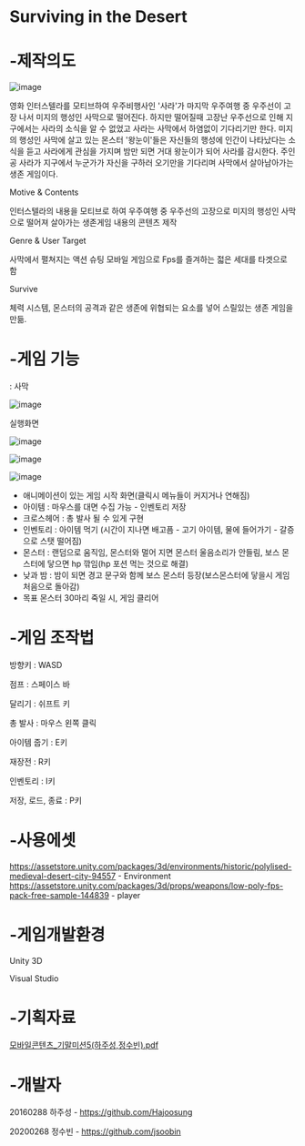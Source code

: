 # Surviving in the Desert

# -제작의도

![image](https://user-images.githubusercontent.com/84570147/121778653-d5794f80-cbd2-11eb-82cc-76ca5038c885.png)

영화 인터스텔라를 모티브하여 우주비행사인 '사라'가 마지막 우주여행 중 우주선이 고장 나서 미지의 행성인 사막으로 떨어진다.
하지만 떨어질때 고장난 우주선으로 인해 지구에서는 사라의 소식을 알 수 없었고 사라는 사막에서 하염없이 기다리기만 한다.
미지의 행성인 사막에 살고 있는 몬스터 '왕눈이'들은 자신들의 행성에 인간이 나타났다는 소식을 듣고 사라에게 관심을 가지며 밤만 되면 거대 왕눈이가 되어 사라를 감시한다.
주인공 사라가 지구에서 누군가가 자신을 구하러 오기만을 기다리며 사막에서 살아남아가는 생존 게임이다.

Motive & Contents

인터스텔라의 내용을 모티브로 하여 우주여행 중 우주선의 고장으로 미지의 행성인 사막으로 떨어져 살아가는 생존게임 내용의 콘텐츠 제작

Genre & User Target

사막에서 펼쳐지는 액션 슈팅 모바일 게임으로 Fps를 즐겨하는 젋은 세대를 타겟으로 함

Survive

체력 시스템, 몬스터의 공격과 같은 생존에 위협되는 요소를 넣어 스릴있는 생존 게임을 만듦.



# -게임 기능

 : 사막

![image](https://user-images.githubusercontent.com/84570147/121779034-a8c63780-cbd4-11eb-9797-689f33874fa9.png)


실행화면

![image](https://user-images.githubusercontent.com/84570147/121779352-29396800-cbd6-11eb-875a-7b87f967dac0.png)

![image](https://user-images.githubusercontent.com/84570147/121782717-f39c7b00-cbe5-11eb-9a3b-798e14150af2.png)

![image](https://user-images.githubusercontent.com/84570147/121782754-1890ee00-cbe6-11eb-9982-e2ca35627a40.png)



- 애니메이션이 있는 게임 시작 화면(클릭시 메뉴들이 커지거나 연해짐)
- 아이템 : 마우스를 대면 수집 가능 - 인벤토리 저장
- 크로스헤어 : 총 발사 될 수 있게 구현
- 인벤토리 : 아이템 먹기 (시간이 지나면 배고픔 - 고기 아이템, 물에 들어가기 - 갈증으로 스탯 떨어짐)
- 몬스터 : 랜덤으로 움직임, 몬스터와 멀어 지면 몬스터 울음소리가 안들림, 보스 몬스터에 닿으면 hp 깎임(hp 포션 먹는 것으로 해결)
- 낮과 밤 : 밤이 되면 경고 문구와 함께 보스 몬스터 등장(보스몬스터에 닿을시 게임 처음으로 돌아감)
- 목표 몬스터 30마리 죽일 시, 게임 클리어

# -게임 조작법

방향키 : WASD

점프 : 스페이스 바

달리기 : 쉬프트 키

총 발사 : 마우스 왼쪽 클릭

아이템 줍기 : E키

재장전 : R키

인벤토리 : I키

저장, 로드, 종료 : P키




# -사용에셋

https://assetstore.unity.com/packages/3d/environments/historic/polylised-medieval-desert-city-94557 - Environment 
https://assetstore.unity.com/packages/3d/props/weapons/low-poly-fps-pack-free-sample-144839 - player


# -게임개발환경

Unity 3D

Visual Studio


# -기획자료

[모바일콘텐츠_기말미션5(하주성,정수빈).pdf](https://github.com/jsoobin/3D-Game/files/6643204/_.5.pdf)


# -개발자

20160288 하주성 - https://github.com/Hajoosung

20200268 정수빈 - https://github.com/jsoobin
